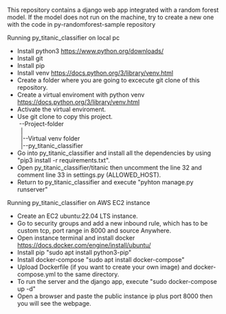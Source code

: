 This repository contains a django web app integrated with a random forest model.
If the model does not run on the machine, try to create a new one with the code in py-randomforest-sample repository

Running py_titanic_classifier on local pc
- Install python3 https://www.python.org/downloads/
- Install git
- Install pip
- Install venv https://docs.python.org/3/library/venv.html
- Create a folder where you are going to excecute git clone of this repository.
- Create a virtual enviroment with python venv https://docs.python.org/3/library/venv.html
- Activate the virtual enviroment.
- Use git clone to copy this project.<br>
&nbsp;--Project-folder<br>
&nbsp;&nbsp;|<br>
&nbsp;&nbsp;|--Virtual venv folder<br>
&nbsp;&nbsp;|--py_titanic_classifier<br>
- Go into py_titanic_classifier and install all the dependencies by using "pip3 install -r requirements.txt".
- Open py_titanic_classifier/titanic then uncomment the line 32 and comment line 33 in settings.py (ALLOWED_HOST).
- Return to py_titanic_classifier and execute "pyhton manage.py runserver"


Running py_titanic_classifier on AWS EC2 instance
- Create an EC2 ubuntu:22.04 LTS instance.
- Go to security groups and add a new inbound rule, which has to be custom tcp, port range in 8000 and source Anywhere.
- Open instance terminal and install docker https://docs.docker.com/engine/install/ubuntu/
- Install pip "sudo apt install python3-pip"
- Install docker-compose "sudo apt  install docker-compose"
- Upload Dockerfile (if you want to create your own image) and docker-compose.yml to the same directory.
- To run the server and the django app, execute "sudo docker-compose up -d"
- Open a browser and paste the public instance ip plus port 8000 then you will see the webpage.
